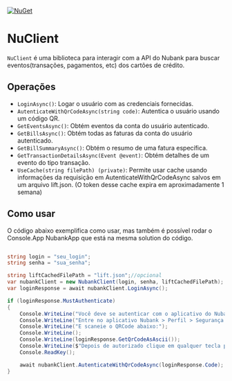 [![NuGet](https://img.shields.io/nuget/v/nucli?label=Nucli&style=for-the-badge)](https://www.nuget.org/packages/nucli/)

# NuClient

`NuClient` é uma biblioteca para interagir com a API do Nubank para buscar eventos(transações, pagamentos, etc) dos cartões de crédito.

## Operações
   - `LoginAsync()`: Logar o usuário com as credenciais fornecidas.
   - `AutenticateWithQrCodeAsync(string code)`: Autentica o usuário usando um código QR.
   - `GetEventsAsync()`: Obtém eventos da conta do usuário autenticado.
   - `GetBillsAsync()`: Obtém todas as faturas da conta do usuário autenticado.
   - `GetBillSummaryAsync()`: Obtém o resumo de uma fatura específica.
   - `GetTransactionDetailsAsync(Event @event)`: Obtém detalhes de um evento do tipo transação.
   - `UseCache(string filePath) (private)`: Permite usar cache usando informações da requisição em AutenticateWithQrCodeAsync salvos em um arquivo lift.json. (O token desse cache expira em aproximadamente 1 semana)

## Como usar
O código abaixo exemplifica como usar, mas também é possível rodar o Console.App NubankApp que está na mesma solution do código.

```csharp

string login = "seu_login";
string senha = "sua_senha";

string liftCachedFilePath = "lift.json";//opcional
var nubankClient = new NubankClient(login, senha, liftCachedFilePath);
var loginResponse = await nubankClient.LoginAsync();

if (loginResponse.MustAuthenticate)
{
	Console.WriteLine("Você deve se autenticar com o aplicativo do Nubank para acessar os dados.");
	Console.WriteLine("Entre no aplicativo Nubank > Perfil > Segurança > Acesso no Navegador");
	Console.WriteLine("E scaneie o QRCode abaixo:");
	Console.WriteLine();
	Console.WriteLine(loginResponse.GetQrCodeAsAscii());
	Console.WriteLine($"Depois de autorizado clique em qualquer tecla para continuar ...");
	Console.ReadKey();

	await nubankClient.AutenticateWithQrCodeAsync(loginResponse.Code);
}
```


